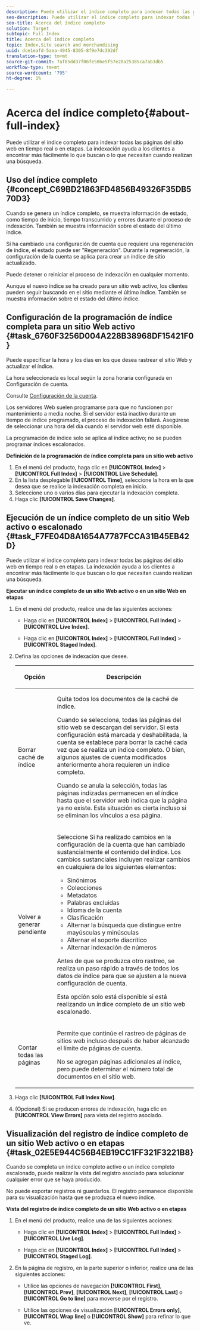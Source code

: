 ```yaml
---
description: Puede utilizar el índice completo para indexar todas las páginas del sitio web en tiempo real o en etapas. La indexación ayuda a los clientes a encontrar más fácilmente lo que buscan o lo que necesitan cuando realizan una búsqueda.
seo-description: Puede utilizar el índice completo para indexar todas las páginas del sitio web en tiempo real o en etapas. La indexación ayuda a los clientes a encontrar más fácilmente lo que buscan o lo que necesitan cuando realizan una búsqueda.
seo-title: Acerca del índice completo
solution: Target
subtopic: Full Index
title: Acerca del índice completo
topic: Index,Site search and merchandising
uuid: dce1eafd-5aea-4945-8305-8f9e7dc392df
translation-type: tm+mt
source-git-commit: 7af85dd37f06fe506e5f57e28a25385ca7ab3db5
workflow-type: tm+mt
source-wordcount: '795'
ht-degree: 1%

---
```



# Acerca del índice completo{#about-full-index}

Puede utilizar el índice completo para indexar todas las páginas del sitio web en tiempo real o en etapas. La indexación ayuda a los clientes a encontrar más fácilmente lo que buscan o lo que necesitan cuando realizan una búsqueda.

## Uso del índice completo {#concept_C69BD21863FD4856B49326F35DB570D3}

Cuando se genera un índice completo, se muestra información de estado, como tiempo de inicio, tiempo transcurrido y errores durante el proceso de indexación. También se muestra información sobre el estado del último índice.

Si ha cambiado una configuración de cuenta que requiere una regeneración de índice, el estado puede ser &quot;Regeneración&quot;. Durante la regeneración, la configuración de la cuenta se aplica para crear un índice de sitio actualizado.

Puede detener o reiniciar el proceso de indexación en cualquier momento.

Aunque el nuevo índice se ha creado para un sitio web activo, los clientes pueden seguir buscando en el sitio mediante el último índice. También se muestra información sobre el estado del último índice.

## Configuración de la programación de índice completa para un sitio Web activo {#task_6760F3256D004A228B38968DF15421F0}

Puede especificar la hora y los días en los que desea rastrear el sitio Web y actualizar el índice.

La hora seleccionada es local según la zona horaria configurada en Configuración de cuenta.

Consulte [Configuración de la cuenta](../c-about-settings-menu/c-about-account-options-menu.md#task_80A38D0C8E4F453395BD67B81E4B45D9).

Los servidores Web suelen programarse para que no funcionen por mantenimiento a media noche. Si el servidor está inactivo durante un tiempo de índice programado, el proceso de indexación fallará. Asegúrese de seleccionar una hora del día cuando el servidor web esté disponible.

La programación de índice solo se aplica al índice activo; no se pueden programar índices escalonados.

**Definición de la programación de índice completa para un sitio web activo**

1. En el menú del producto, haga clic en **[!UICONTROL Index]** > **[!UICONTROL Full Index]** > **[!UICONTROL Live Schedule]**.
1. En la lista desplegable **[!UICONTROL Time]**, seleccione la hora en la que desea que se realice la indexación completa en inicio.
1. Seleccione uno o varios días para ejecutar la indexación completa.
1. Haga clic **[!UICONTROL Save Changes]**.

## Ejecución de un índice completo de un sitio Web activo o escalonado {#task_F7FE04D8A1654A7787FCCA31B45EB42D}

Puede utilizar el índice completo para indexar todas las páginas del sitio web en tiempo real o en etapas. La indexación ayuda a los clientes a encontrar más fácilmente lo que buscan o lo que necesitan cuando realizan una búsqueda.

**Ejecutar un índice completo de un sitio Web activo o en un sitio Web en etapas**

1. En el menú del producto, realice una de las siguientes acciones:

   * Haga clic en **[!UICONTROL Index]** > **[!UICONTROL Full Index]** > **[!UICONTROL Live Index]**.

   * Haga clic en **[!UICONTROL Index]** > **[!UICONTROL Full Index]** > **[!UICONTROL Staged Index]**.

1. Defina las opciones de indexación que desee.

   <table> 
    <thead> 
    <tr> 
    <th colname="col1" class="entry"> <p>Opción </p> </th> 
    <th colname="col2" class="entry"> <p>Descripción </p> </th> 
    </tr> 
    </thead>
    <tbody> 
    <tr> 
    <td colname="col1"> <p>Borrar caché de índice </p> </td> 
    <td colname="col2"> <p>Quita todos los documentos de la caché de índice. </p> <p>Cuando se selecciona, todas las páginas del sitio web se descargan del servidor. Si esta configuración está marcada y deshabilitada, la cuenta se establece para borrar la caché cada vez que se realiza un índice completo. O bien, algunos ajustes de cuenta modificados anteriormente ahora requieren un índice completo. </p> <p>Cuando se anula la selección, todas las páginas indizadas permanecen en el índice hasta que el servidor web indica que la página ya no existe. Esta situación es cierta incluso si se eliminan los vínculos a esa página. </p> </td> 
    </tr> 
    <tr> 
    <td colname="col1"> <p>Volver a generar pendiente </p> </td> 
    <td colname="col2"> <p>Seleccione Si ha realizado cambios en la configuración de la cuenta que han cambiado sustancialmente el contenido del índice. Los cambios sustanciales incluyen realizar cambios en cualquiera de los siguientes elementos: 
    <ul id="ul_4EB8FF692FEB47BBB9A64D61299380D1"> 
    <li id="li_7CF8D286512F4210BEA3DB9F0EFA097A">Sinónimos </li> 
    <li id="li_8178ABC342BB4365B3927E20433756E3">Colecciones </li> 
    <li id="li_57C8BD06BFA64AFAA2C9EF2CC59520EF">Metadatos </li> 
    <li id="li_C4B6A7DA023B4A43991D03EC592170C9">Palabras excluidas </li> 
    <li id="li_9E0AD4B6DDC24A5A8FB5C2C1CCD5348A">Idioma de la cuenta </li> 
    <li id="li_338F107547DF48AAA0EF90F4AD8664A5">Clasificación </li> 
    <li id="li_7F49B86D94974E79AAD381A64A1400F2">Alternar la búsqueda que distingue entre mayúsculas y minúsculas </li> 
    <li id="li_E8FE6EE240A840AC826ADF4294AAC6F6">Alternar el soporte diacrítico </li> 
    <li id="li_51763D482DCB4ED0972966F492B8C0F2">Alternar indexación de números </li> 
    </ul> </p> <p>Antes de que se produzca otro rastreo, se realiza un paso rápido a través de todos los datos de índice para que se ajusten a la nueva configuración de cuenta. </p> <p>Esta opción solo está disponible si está realizando un índice completo de un sitio web escalonado. </p> </td> 
    </tr> 
    <tr> 
    <td colname="col1"> <p>Contar todas las páginas </p> </td> 
    <td colname="col2"> <p>Permite que continúe el rastreo de páginas de sitios web incluso después de haber alcanzado el límite de páginas de cuenta. </p> <p>No se agregan páginas adicionales al índice, pero puede determinar el número total de documentos en el sitio web. </p> </td> 
    </tr> 
    </tbody> 
    </table>

1. Haga clic **[!UICONTROL Full Index Now]**.
1. (Opcional) Si se producen errores de indexación, haga clic en **[!UICONTROL View Errors]** para vista del registro asociado.

## Visualización del registro de índice completo de un sitio Web activo o en etapas {#task_02E5E944C56B4EB19CC1FF321F3221B8}

Cuando se completa un índice completo activo o un índice completo escalonado, puede realizar la vista del registro asociado para solucionar cualquier error que se haya producido.

No puede exportar registros ni guardarlos. El registro permanece disponible para su visualización hasta que se produzca el nuevo índice.

**Vista del registro de índice completo de un sitio Web activo o en etapas**

1. En el menú del producto, realice una de las siguientes acciones:

   * Haga clic en **[!UICONTROL Index]** > **[!UICONTROL Full Index]** > **[!UICONTROL Live Log]**.

   * Haga clic en **[!UICONTROL Index]** > **[!UICONTROL Full Index]** > **[!UICONTROL Staged Log]**.

1. En la página de registro, en la parte superior o inferior, realice una de las siguientes acciones:

   * Utilice las opciones de navegación **[!UICONTROL First]**, **[!UICONTROL Prev]**, **[!UICONTROL Next]**, **[!UICONTROL Last]** o **[!UICONTROL Go to line]** para moverse por el registro.

   * Utilice las opciones de visualización **[!UICONTROL Errors only]**, **[!UICONTROL Wrap line]** o **[!UICONTROL Show]** para refinar lo que ve.

